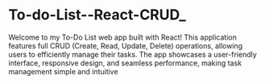 # To-do-List--React-CRUD_
Welcome to my To-Do List web app built with React! This application features full CRUD (Create, Read, Update, Delete) operations, allowing users to efficiently manage their tasks. The app showcases a user-friendly interface, responsive design, and seamless performance, making task management simple and intuitive
